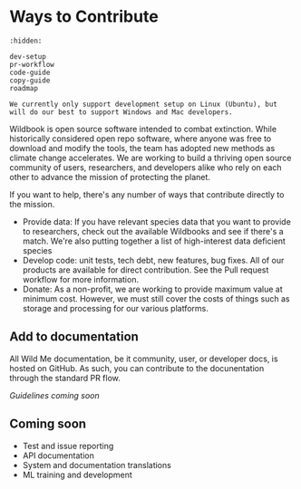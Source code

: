 # Ways to Contribute

```{toctree}
:hidden:

dev-setup
pr-workflow
code-guide
copy-guide
roadmap
```

```{note}
We currently only support development setup on Linux (Ubuntu), but will do our best to support Windows and Mac developers.
```

Wildbook is open source software intended to combat extinction. While historically considered open repo software, where anyone was free to download and modify the tools, the team has adopted new methods as climate change accelerates. We are working to build a thriving open source community of users, researchers, and developers alike who rely on each other to advance the mission of protecting the planet. 

If you want to help, there's any number of ways that contribute directly to the mission.

* Provide data: If you have relevant species data that you want to provide to researchers, check out the available Wildbooks and see if there's a match. We're also putting together a list of high-interest data deficient species
* Develop code: unit tests, tech debt, new features, bug fixes. All of our products are available for direct contribution. See the Pull request workflow for more information.
* Donate: As a non-profit, we are working to provide maximum value at minimum cost. However, we must still cover the costs of things such as storage and processing for our various platforms. 

## Add to documentation
All Wild Me documentation, be it community, user, or developer docs, is hosted on GitHub. As such, you can contribute to the docunentation through the standard PR flow.

_Guidelines coming soon_

## Coming soon
* Test and issue reporting
* API documentation
* System and documentation translations
* ML training and development
